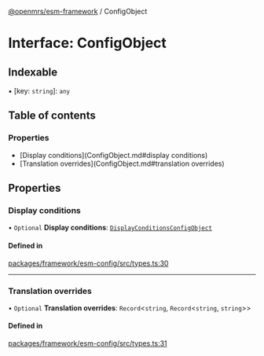 [@openmrs/esm-framework](../API.md) / ConfigObject

# Interface: ConfigObject

## Indexable

▪ [key: `string`]: `any`

## Table of contents

### Properties

- [Display conditions](ConfigObject.md#display conditions)
- [Translation overrides](ConfigObject.md#translation overrides)

## Properties

### Display conditions

• `Optional` **Display conditions**: [`DisplayConditionsConfigObject`](DisplayConditionsConfigObject.md)

#### Defined in

[packages/framework/esm-config/src/types.ts:30](https://github.com/jona42-ui/openmrs-esm-core/blob/main/packages/framework/esm-config/src/types.ts#L30)

___

### Translation overrides

• `Optional` **Translation overrides**: `Record`<`string`, `Record`<`string`, `string`\>\>

#### Defined in

[packages/framework/esm-config/src/types.ts:31](https://github.com/jona42-ui/openmrs-esm-core/blob/main/packages/framework/esm-config/src/types.ts#L31)
